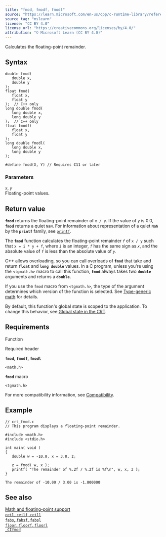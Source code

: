 ```yaml
---
title: "fmod, fmodf, fmodl"
source: "https://learn.microsoft.com/en-us/cpp/c-runtime-library/reference/fmod-fmodf?view=msvc-170"
source_tag: "mslearn"
license: "CC BY 4.0"
license_url: "https://creativecommons.org/licenses/by/4.0/"
attribution: "© Microsoft Learn (CC BY 4.0)"
---
```

Calculates the floating-point remainder.

## Syntax

```
double fmod(
   double x,
   double y
);
float fmod(
   float x,
   float y
);  // C++ only
long double fmod(
   long double x,
   long double y
);  // C++ only
float fmodf(
   float x,
   float y
);
long double fmodl(
   long double x,
   long double y
);

#define fmod(X, Y) // Requires C11 or later
```

### Parameters

_`x`_, _`y`_  
Floating-point values.

## Return value

**`fmod`** returns the floating-point remainder of `x / y`. If the value of _`y`_ is 0.0, **`fmod`** returns a quiet `NaN`. For information about representation of a quiet `NaN` by the **`printf`** family, see [`printf`](https://learn.microsoft.com/en-us/cpp/c-runtime-library/reference/printf-printf-l-wprintf-wprintf-l?view=msvc-170).

The **`fmod`** function calculates the floating-point remainder _`f`_ of `x / y` such that `x = i * y + f`, where _`i`_ is an integer, _`f`_ has the same sign as _`x`_, and the absolute value of _`f`_ is less than the absolute value of _`y`_.

C++ allows overloading, so you can call overloads of **`fmod`** that take and return **`float`** and **`long double`** values. In a C program, unless you're using the `<tgmath.h>` macro to call this function, **`fmod`** always takes two **`double`** arguments and returns a **`double`**.

If you use the `fmod` macro from `<tgmath.h>`, the type of the argument determines which version of the function is selected. See [Type-generic math](https://learn.microsoft.com/en-us/cpp/c-runtime-library/tgmath?view=msvc-170) for details.

By default, this function's global state is scoped to the application. To change this behavior, see [Global state in the CRT](https://learn.microsoft.com/en-us/cpp/c-runtime-library/global-state?view=msvc-170).

## Requirements

Function

Required header

**`fmod`**, **`fmodf`**, **`fmodl`**

`<math.h>`

**`fmod`** macro

`<tgmath.h>`

For more compatibility information, see [Compatibility](https://learn.microsoft.com/en-us/cpp/c-runtime-library/compatibility?view=msvc-170).

## Example

```
// crt_fmod.c
// This program displays a floating-point remainder.

#include <math.h>
#include <stdio.h>

int main( void )
{
   double w = -10.0, x = 3.0, z;

   z = fmod( w, x );
   printf( "The remainder of %.2f / %.2f is %f\n", w, x, z );
}
```

```
The remainder of -10.00 / 3.00 is -1.000000
```

## See also

[Math and floating-point support](https://learn.microsoft.com/en-us/cpp/c-runtime-library/floating-point-support?view=msvc-170)  
[`ceil`, `ceilf`, `ceill`](https://learn.microsoft.com/en-us/cpp/c-runtime-library/reference/ceil-ceilf-ceill?view=msvc-170)  
[`fabs`, `fabsf`, `fabsl`](https://learn.microsoft.com/en-us/cpp/c-runtime-library/reference/fabs-fabsf-fabsl?view=msvc-170)  
[`floor`, `floorf`, `floorl`](https://learn.microsoft.com/en-us/cpp/c-runtime-library/reference/floor-floorf-floorl?view=msvc-170)  
[`_CIfmod`](https://learn.microsoft.com/en-us/cpp/c-runtime-library/cifmod?view=msvc-170)